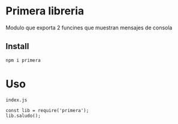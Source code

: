 # Primera libreria

Modulo que exporta 2 funcines que muestran mensajes de consola


## Install
```
npm i primera
```


# Uso

```
index.js

const lib = require('primera');
lib.saludo();

```


